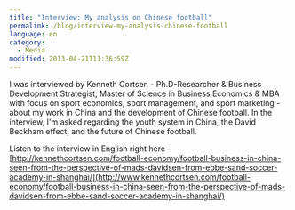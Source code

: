 ```yaml
---
title: "Interview: My analysis on Chinese football"
permalink: /blog/interview-my-analysis-chinese-football
language: en
category:
  - Media
modified: 2013-04-21T11:36:59Z
---
```


I was interviewed by Kenneth Cortsen - Ph.D-Researcher & Business Development Strategist, Master of Science in Business Economics & MBA with focus on sport economics, sport management, and sport marketing - about my work in China and the development of Chinese football. In the interview, I'm asked regarding the youth system in China, the David Beckham effect, and the future of Chinese football.

Listen to the interview in English right here - [http://kennethcortsen.com/football-economy/football-business-in-china-seen-from-the-perspective-of-mads-davidsen-from-ebbe-sand-soccer-academy-in-shanghai/](http://www.kennethcortsen.com/football-economy/football-business-in-china-seen-from-the-perspective-of-mads-davidsen-from-ebbe-sand-soccer-academy-in-shanghai/)
